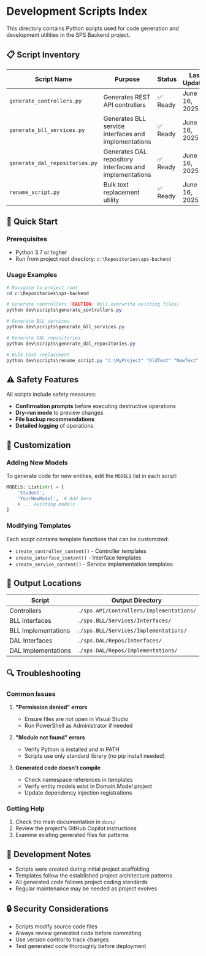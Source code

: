 # Development Scripts Index

This directory contains Python scripts used for code generation and development utilities in the SPS Backend project.

## 📋 Script Inventory

| Script Name | Purpose | Status | Last Updated |
|-------------|---------|--------|--------------|
| `generate_controllers.py` | Generates REST API controllers | ✅ Ready | June 16, 2025 |
| `generate_bll_services.py` | Generates BLL service interfaces and implementations | ✅ Ready | June 16, 2025 |
| `generate_dal_repositories.py` | Generates DAL repository interfaces and implementations | ✅ Ready | June 16, 2025 |
| `rename_script.py` | Bulk text replacement utility | ✅ Ready | June 16, 2025 |

## 🚀 Quick Start

### Prerequisites
- Python 3.7 or higher
- Run from project root directory: `c:\Repositories\sps-backend`

### Usage Examples

```powershell
# Navigate to project root
cd c:\Repositories\sps-backend

# Generate controllers (CAUTION: Will overwrite existing files)
python dev\scripts\generate_controllers.py

# Generate BLL services
python dev\scripts\generate_bll_services.py

# Generate DAL repositories  
python dev\scripts\generate_dal_repositories.py

# Bulk text replacement
python dev\scripts\rename_script.py "C:\MyProject" "OldText" "NewText"
```

## ⚠️ Safety Features

All scripts include safety measures:
- **Confirmation prompts** before executing destructive operations
- **Dry-run mode** to preview changes
- **File backup recommendations**
- **Detailed logging** of operations

## 🔧 Customization

### Adding New Models
To generate code for new entities, edit the `MODELS` list in each script:

```python
MODELS: List[str] = [
    'Student',
    'YourNewModel',  # Add here
    # ... existing models
]
```

### Modifying Templates
Each script contains template functions that can be customized:
- `create_controller_content()` - Controller templates
- `create_interface_content()` - Interface templates  
- `create_service_content()` - Service implementation templates

## 📁 Output Locations

| Script | Output Directory |
|--------|------------------|
| Controllers | `./sps.API/Controllers/Implementations/` |
| BLL Interfaces | `./sps.BLL/Services/Interfaces/` |
| BLL Implementations | `./sps.BLL/Services/Implementations/` |
| DAL Interfaces | `./sps.DAL/Repos/Interfaces/` |
| DAL Implementations | `./sps.DAL/Repos/Implementations/` |

## 🔍 Troubleshooting

### Common Issues

1. **"Permission denied" errors**
   - Ensure files are not open in Visual Studio
   - Run PowerShell as Administrator if needed

2. **"Module not found" errors**
   - Verify Python is installed and in PATH
   - Scripts use only standard library (no pip install needed)

3. **Generated code doesn't compile**
   - Check namespace references in templates
   - Verify entity models exist in Domain.Model project
   - Update dependency injection registrations

### Getting Help

1. Check the main documentation in `docs/`
2. Review the project's GitHub Copilot instructions
3. Examine existing generated files for patterns

## 📝 Development Notes

- Scripts were created during initial project scaffolding
- Templates follow the established project architecture patterns
- All generated code follows project coding standards
- Regular maintenance may be needed as project evolves

## 🔒 Security Considerations

- Scripts modify source code files
- Always review generated code before committing
- Use version control to track changes
- Test generated code thoroughly before deployment

